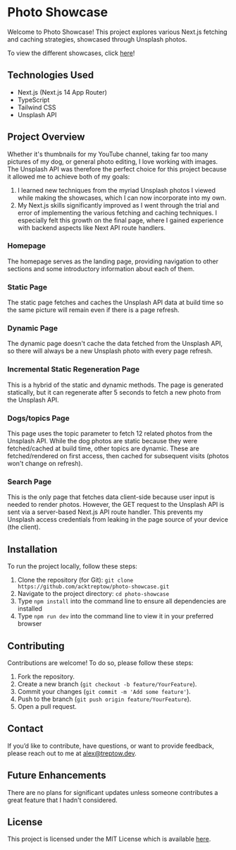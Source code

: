 # Photo Showcase

Welcome to Photo Showcase! This project explores various Next.js fetching and caching strategies, showcased through Unsplash photos.

To view the different showcases, click [here](https://photo-showcase-theta.vercel.app/)!

## Technologies Used

- Next.js (Next.js 14 App Router)
- TypeScript
- Tailwind CSS
- Unsplash API

## Project Overview

Whether it's thumbnails for my YouTube channel, taking far too many pictures of my dog, or general photo editing, I love working with images. The Unsplash API was therefore the perfect choice for this project because it allowed me to achieve both of my goals:

1. I learned new techniques from the myriad Unsplash photos I viewed while making the showcases, which I can now incorporate into my own.
2. My Next.js skills significantly improved as I went through the trial and error of implementing the various fetching and caching techniques. I especially felt this growth on the final page, where I gained experience with backend aspects like Next API route handlers.

### Homepage

The homepage serves as the landing page, providing navigation to other sections and some introductory information about each of them.

### Static Page

The static page fetches and caches the Unsplash API data at build time so the same picture will remain even if there is a page refresh.

### Dynamic Page

The dynamic page doesn't cache the data fetched from the Unsplash API, so there will always be a new Unsplash photo with every page refresh.

### Incremental Static Regeneration Page

This is a hybrid of the static and dynamic methods. The page is generated statically, but it can regenerate after 5 seconds to fetch a new photo from the Unsplash API.

### Dogs/topics Page

This page uses the topic parameter to fetch 12 related photos from the Unsplash API. While the dog photos are static because they were fetched/cached at build time, other topics are dynamic. These are fetched/rendered on first access, then cached for subsequent visits (photos won't change on refresh).

### Search Page

This is the only page that fetches data client-side because user input is needed to render photos. However, the GET request to the Unsplash API is sent via a server-based Next.js API route handler. This prevents my Unsplash access credentials from leaking in the page source of your device (the client).

## Installation

To run the project locally, follow these steps:

1. Clone the repository (for Git): `git clone https://github.com/acktreptow/photo-showcase.git`
2. Navigate to the project directory: `cd photo-showcase`
3. Type `npm install` into the command line to ensure all dependencies are installed
4. Type `npm run dev` into the command line to view it in your preferred browser

## Contributing

Contributions are welcome! To do so, please follow these steps:

1. Fork the repository.
2. Create a new branch (`git checkout -b feature/YourFeature`).
3. Commit your changes (`git commit -m 'Add some feature'`).
4. Push to the branch (`git push origin feature/YourFeature`).
5. Open a pull request.

## Contact

If you’d like to contribute, have questions, or want to provide feedback, please reach out to me at [alex@treptow.dev](mailto:alex@treptow.dev).

## Future Enhancements

There are no plans for significant updates unless someone contributes a great feature that I hadn't considered.

## License

This project is licensed under the MIT License which is available [here](https://opensource.org/license/MIT).
